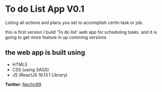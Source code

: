 # To do List App V0.1
Listing all actions and plans you set to accomplish certin task or job.

this is first version I build 'To do list' web app for scheduling tasks. and it is going to get more feature in up comming versions

## the web app is built using
* HTML5
* CSS (using SASS)
* JS (ReactJS 16.13.1 Library)


**Twitter:** [Nechir89](https://twitter.com/Nechir89 'Nechir') 

